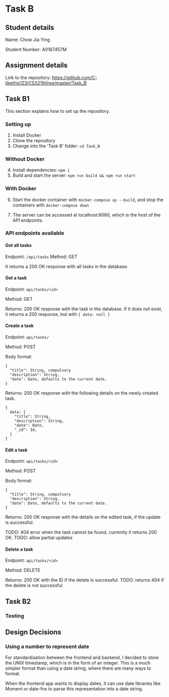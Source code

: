 # Task B

## Student details

Name: Chow Jia Ying

Student Number: A0187457M

## Assignment details

Link to the repository: <https://github.com/C-likethis123/CS3219/tree/master/Task_B>

## Task B1

This section explains how to set up the repository.

### Setting up

1. Install Docker
2. Clone the repository
3. Change into the 'Task B' folder: `cd Task_B`

### Without Docker
4. Install dependencies: `npm i`
5. Build and start the server: `npm run build && npm run start`

### With Docker
6. Start the docker container with `docker-compose up --build`, and stop the containers with `docker-compose down`


7. The server can be accessed at localhost:8080, which is the host of the API endpoints.

### API endpoints available

#### Get all tasks

Endpoint: `/api/tasks`
Method: GET

It returns a 200 OK response with all tasks in the database.

#### Get a task

Endpoint: `api/tasks/<id>`

Method: GET

Returns: 200 OK response with the task in the database. If it does not exist, it returns a 200 response, but with `{ data: null }`

#### Create a task

Endpoint: `api/tasks/`

Method: POST

Body format:

```
{
  "title": String, compulsory
  "description": String,
  "date": Date, defaults to the current date.
}
```

Returns: 200 OK response with the following details on the newly created task.

```
{
  data: {
    "title": String,
    "description": String,
    "date": Date,
    "_id": Id,
  }
}
```

#### Edit a task

Endpoint: `api/tasks/<id>`

Method: POST

Body format:

```
{
  "title": String, compulsory
  "description": String,
  "date": Date, defaults to the current date.
}
```

Returns: 200 OK response with the details on the edited task, if the update is successful.

TODO: 404 error when the task cannot be found, currently it returns 200 OK.
TODO: allow partial updates

#### Delete a task

Endpoint: `api/tasks/<id>`

Method: DELETE

Returns: 200 OK with the ID if the delete is successful.
TODO: returns 404 if the delete is not successful

## Task B2

### Testing

## Design Decisions

### Using a number to represent date

For standardisation between the frontend and backend, I decided to store the UNIX timestamp, which is in the form of an integer. This is a much simpler format than using a date string, where there are many ways to format.

When the frontend app wants to display dates, it can use date libraries like Moment or date-fns to parse this representation into a date string.
